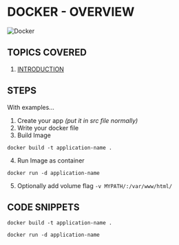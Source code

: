 # DOCKER - OVERVIEW 

![Docker](https://cdn.vox-cdn.com/thumbor/fbrTLtxuP2D29o8VJUaE-u3NKfU=/0x0:792x613/1200x800/filters:focal(300x237:426x363)/cdn.vox-cdn.com/uploads/chorus_image/image/59850273/Docker_logo_011.0.png)  

## TOPICS COVERED 

1. [INTRODUCTION](#INTRODUCTION)



## STEPS

With examples...

1. Create your app *(put it in src file normally)*
2. Write your docker file 
3. Build Image
```
docker build -t application-name .
```
4. Run Image as container
```
docker run -d application-name
```
5. Optionally add volume flag `-v MYPATH/:/var/www/html/`





## CODE SNIPPETS

```
docker build -t application-name .
```


```
docker run -d application-name
```
